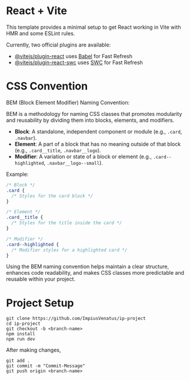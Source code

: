 # React + Vite

This template provides a minimal setup to get React working in Vite with HMR and some ESLint rules.

Currently, two official plugins are available:

- [@vitejs/plugin-react](https://github.com/vitejs/vite-plugin-react/blob/main/packages/plugin-react/README.md) uses [Babel](https://babeljs.io/) for Fast Refresh
- [@vitejs/plugin-react-swc](https://github.com/vitejs/vite-plugin-react-swc) uses [SWC](https://swc.rs/) for Fast Refresh

# CSS Convention

BEM (Block Element Modifier) Naming Convention:

BEM is a methodology for naming CSS classes that promotes modularity and reusability by dividing them into blocks, elements, and modifiers.

- **Block**: A standalone, independent component or module (e.g., `.card`, `.navbar`).
- **Element**: A part of a block that has no meaning outside of that block (e.g., `.card__title`, `.navbar__logo`).
- **Modifier**: A variation or state of a block or element (e.g., `.card--highlighted`, `.navbar__logo--small`).

Example:

```css
/* Block */
.card {
  /* Styles for the card block */
}

/* Element */
.card__title {
  /* Styles for the title inside the card */
}

/* Modifier */
.card--highlighted {
  /* Modifier styles for a highlighted card */
}
```

Using the BEM naming convention helps maintain a clear structure, enhances code readability, and makes CSS classes more predictable and reusable within your project.

# Project Setup

```
git clone https://github.com/ImpiusVenatus/ip-project
cd ip-project
git checkout -b <branch-name>
npm install
npm run dev
```
After making changes,
```
git add .
git commit -m "Commit-Message"
git push origin <branch-name>
```

